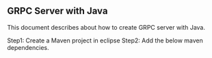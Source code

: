 <h2> GRPC Server with Java </h2>

<p>This document describes about how to create GRPC server with Java.</p>

Step1: Create a Maven project in eclipse
Step2: Add the below maven dependencies.
